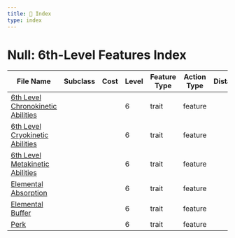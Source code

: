 ```yaml
---
title: 📑 Index
type: index
---
```


# Null: 6th-Level Features Index

| File Name                                                                       | Subclass | Cost | Level | Feature Type | Action Type | Distance | Target |
| ------------------------------------------------------------------------------- | -------- | ---- | ----- | ------------ | ----------- | -------- | ------ |
| [6th Level Chronokinetic Abilities](../6th%20Level%20Chronokinetic%20Abilities) |          |      | 6     | trait        | feature     |          |        |
| [6th Level Cryokinetic Abilities](../6th%20Level%20Cryokinetic%20Abilities)     |          |      | 6     | trait        | feature     |          |        |
| [6th Level Metakinetic Abilities](../6th%20Level%20Metakinetic%20Abilities)     |          |      | 6     | trait        | feature     |          |        |
| [Elemental Absorption](../Elemental%20Absorption)                               |          |      | 6     | trait        | feature     |          |        |
| [Elemental Buffer](../Elemental%20Buffer)                                       |          |      | 6     | trait        | feature     |          |        |
| [Perk](../Perk)                                                                 |          |      | 6     | trait        | feature     |          |        |
